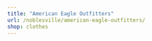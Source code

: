 ```yaml
---
title: "American Eagle Outfitters"
url: /noblesville/american-eagle-outfitters/
shop: clothes
---
```


